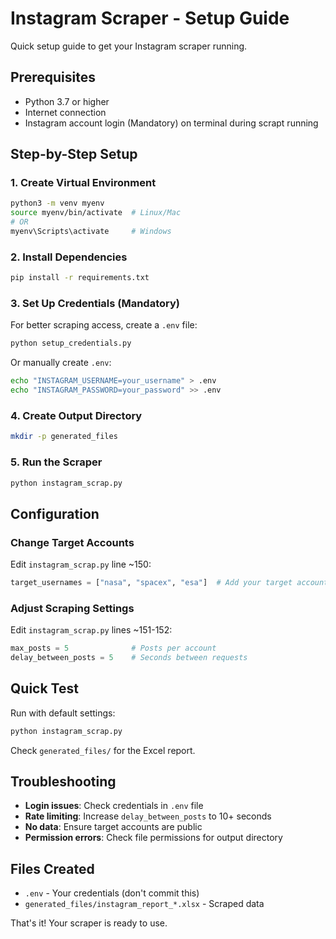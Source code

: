 # Instagram Scraper - Setup Guide

Quick setup guide to get your Instagram scraper running.

## Prerequisites

- Python 3.7 or higher
- Internet connection
- Instagram account login (Mandatory) on terminal during scrapt running

## Step-by-Step Setup

### 1. Create Virtual Environment

```bash
python3 -m venv myenv
source myenv/bin/activate  # Linux/Mac
# OR
myenv\Scripts\activate     # Windows
```

### 2. Install Dependencies

```bash
pip install -r requirements.txt
```

### 3. Set Up Credentials (Mandatory)

For better scraping access, create a `.env` file:

```bash
python setup_credentials.py
```

Or manually create `.env`:
```bash
echo "INSTAGRAM_USERNAME=your_username" > .env
echo "INSTAGRAM_PASSWORD=your_password" >> .env
```

### 4. Create Output Directory

```bash
mkdir -p generated_files
```

### 5. Run the Scraper

```bash
python instagram_scrap.py
```

## Configuration

### Change Target Accounts

Edit `instagram_scrap.py` line ~150:
```python
target_usernames = ["nasa", "spacex", "esa"]  # Add your target accounts
```

### Adjust Scraping Settings

Edit `instagram_scrap.py` lines ~151-152:
```python
max_posts = 5              # Posts per account 
delay_between_posts = 5    # Seconds between requests
```

## Quick Test

Run with default settings:
```bash
python instagram_scrap.py
```

Check `generated_files/` for the Excel report.

## Troubleshooting

- **Login issues**: Check credentials in `.env` file
- **Rate limiting**: Increase `delay_between_posts` to 10+ seconds
- **No data**: Ensure target accounts are public
- **Permission errors**: Check file permissions for output directory

## Files Created

- `.env` - Your credentials (don't commit this)
- `generated_files/instagram_report_*.xlsx` - Scraped data

That's it! Your scraper is ready to use.